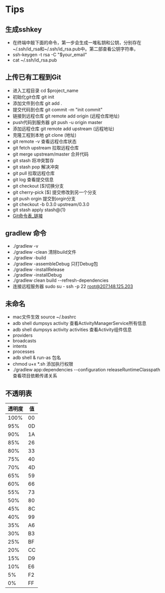 # Tips

## 生成sshkey 
- 在终端中敲下面的命令，第一步会生成一堆私钥和公钥，分别存在~/.ssh/id_rsa和~/.ssh/id_rsa.pub中。第二部查看公钥字符串，
- ssh-keygen -t rsa -C "$your_email"  
- cat ~/.ssh/id_rsa.pub
## 上传已有工程到Git
- 进入工程目录 cd $project_name
- 初始化git仓库 git init
- 添加文件到仓库 git add .
- 提交代码到仓库 git commit -m "init commit"
- 链接到远程仓库 git remote add origin (远程仓库地址)
- push代码到服务器 git push -u origin master
- 添加远程仓库 git remote add upstream (远程地址)
- 克隆工程到本地 git clone (地址)
- git remote -v 查看远程仓库状态
- git fetch upstream 拉取远程仓库
- git merge upstream/master 合并代码
- git stash 将冲突暂存
- git stash pop 解决冲突
- git pull    拉取远程仓库
- git log 查看提交信息
- git checkout [$]切换分支
- git cherry-pick [$] 提交修改到另一个分支
- git push orgin 提交到orgin分支
- git checkout -b 0.3.0 upstream/0.3.0
- git stash apply stash@{1}
- [Git命令表_链接](http://blog.csdn.net/ithomer/article/details/7529841)

## gradlew 命令
- ./gradlew -v 
- ./gradlew -clean  清除build文件
- ./gradlew -build 
- ./gradlew -assembleDebug 只打Debug包
- ./gradlew -installRelease
- ./gradlew -installDebug
- ./gradlew clean build --refresh-dependencies
- 连接远程服务器 sudo su -  ssh -p 22 root@207.148.125.203

## 未命名

- mac文件生效 source 	~/.bashrc
- adb shell dumpsys activity 查看ActivityManagerService所有信息
- adb shell dumpsys activity activities 查看Activity组件信息
- providers 
- broadcasts
- intents
- processes
- adb shell & run-as 包名
- chmod u+x *.sh 添加执行权限
- ./gradlew app:dependencies --configuration releaseRuntimeClasspath 查看项目依赖传递关系

## 不透明表
透明度      | 值
---        | ---
100%       | 00
95%        | 0D
90%        | 1A
85%        | 26
80%        | 33
75%        | 40
70%        | 4D
65%        | 59
60%        | 66
55%        | 73
50%        | 80
45%        | 8C
40%        | 99
35%        | A6
30%        | B3
25%        | BF
20%        | CC
15%        | D9
10%        | E6
5%         | F2
0%         | FF
